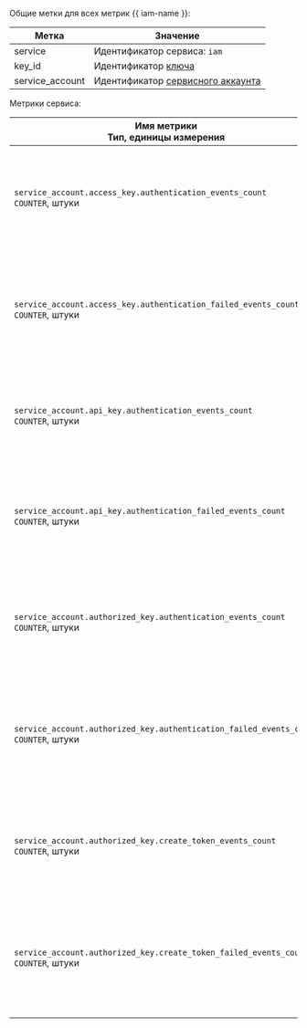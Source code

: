 Общие метки для всех метрик {{ iam-name }}:

| Метка | Значение |
| --- | --- |
service | Идентификатор сервиса: `iam`
key_id | Идентификатор [ключа](../../../iam/concepts/index.md#keys) |
service_account | Идентификатор [сервисного аккаунта](../../../iam/concepts/users/service-accounts.md) |

Метрики сервиса:

| Имя метрики<br>Тип, единицы измерения | Описание<br>Метки |
| --- | --- |
| `service_account.access_key.authentication_events_count`<br>`COUNTER`, штуки | Количество событий аутентификации с использованием статического ключа доступа сервисного аккаунта. |
| `service_account.access_key.authentication_failed_events_count`<br>`COUNTER`, штуки | Количество неуспешных событий аутентификации с использованием статического ключа доступа сервисного аккаунта. |
| `service_account.api_key.authentication_events_count`<br>`COUNTER`, штуки | Количество событий аутентификации с использованием API-ключа сервисного аккаунта. |
| `service_account.api_key.authentication_failed_events_count`<br>`COUNTER`, штуки | Количество неуспешных событий аутентификации с использованием API-ключа сервисного аккаунта. |
| `service_account.authorized_key.authentication_events_count`<br>`COUNTER`, штуки | Количество событий аутентификации с использованием авторизованного ключа сервисного аккаунта. |
| `service_account.authorized_key.authentication_failed_events_count`<br>`COUNTER`, штуки | Количество неуспешных событий аутентификации с использованием авторизованного ключа сервисного аккаунта. |
| `service_account.authorized_key.create_token_events_count`<br>`COUNTER`, штуки | Количество событий создания токена с использованием авторизованного ключа сервисного аккаунта. |
| `service_account.authorized_key.create_token_failed_events_count`<br>`COUNTER`, штуки | Количество неуспешных событий создания токена с использованием авторизованного ключа сервисного аккаунта. |